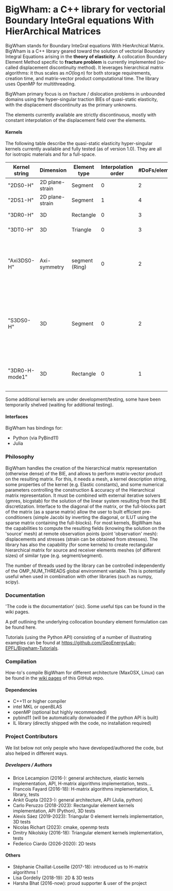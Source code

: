
# BigWham: a C++ library for vectorial Boundary InteGral equations With HierArchical Matrices 

BigWham stands for Boundary InteGral equations With HierArchical Matrix. BigWham is a C++ library geared toward the solution of vectorial Boundary Integral Equations arising in the **theory of elasticity**. 
A collocation Boundary Element Method specific to **fracture problem** is currently implemented (so-called displacement discontinuity method).
It leverages hierarchical matrix algorithms: it thus scales as $n O(\log n)$ for both storage requirements, creation time, and matrix-vector product computational time.
The library uses OpenMP for multithreading. 

BigWham primary focus is on fracture / dislocation problems in unbounded domains using the hyper-singular traction BIEs of quasi-static elasticity, with the displacement discontinuity as the primary unknowns.

The elements currently available are strictly discontinuous, mostly with constant interpolation of the displacement field over the elements.

#### Kernels 


The following table describe the quasi-static elasticity hyper-singular kernels currently available and fully tested (as of version 1.0). 
They are all for isotropic materials and for a full-space. 

| Kernel string | Dimension | Element type |  Interpolation order |  #DoFs/element | Kernel type |
| --- | --- | --- | --- | --- | ---|
| "2DS0-H"      |  2D plane-strain  | Segment       | 0 | 2 | Traction hypersingular |  
| "2DS1-H"    |  2D plane-strain | Segment | 1 | 4| Traction hypersingular |  
| "3DR0-H"    |  3D |  Rectangle | 0 | 3 | Traction hypersingular |  
| "3DT0-H"    |  3D |  Triangle | 0 | 3 | Traction hypersingular |  
| "Axi3DS0-H"    |  Axi-symmetry |  segment (Ring) | 0 | 2 |Traction hypersingular, unidirectional shear & tensile displacement discontinuity for a flat crack (uncoupled) |  
| "S3DS0-H"   |  3D | Segment | 0 | 2 |  A simplified 3D Traction hypersingular kernel for constant height blade-like fracture (Wu & Olson, IJF (2015) approximation)
| "3DR0-H-mode1"    |  3D |  Rectangle | 0 | 1 | Traction hypersingular, opening component only (mode 1) |  

Some additional kernels are under development/testing, some have been temporarily shelved (waiting for additional testing).

#### Interfaces
BigWham has bindings for:
- Python (via PyBind11)
- Julia

### Philosophy

BigWham handles the creation of the hierarchical matrix representation (otherwise dense) of the BIE, and allows to perform matrix-vector product on the resulting matrix. 
For this, it needs a mesh, a kernel description string, some properties of the kernel (e.g. Elastic constants), and some numerical parameters controlling the construction & accuracy of the Hierarchical matrix representation.
It must be combined with external iterative solvers (gmres, bicgstab) for the solution of the linear system resulting from the BIE discretization. 
Interface to the diagonal of the matrix, or the full-blocks part of the matrix (as a sparse matrix) allow the user to built efficient pre-conditioners (simple Jacobi by inverting the diagonal, or ILUT using the sparse matrix containing the full-blocks). 
For most kernels, BigWham has the capabilities to compute the resulting fields (knowing the solution on the 'source' mesh)
at remote observation points (point 'observation' mesh): displacements and stresses (strain can be obtained from stresses).
The library has also the capability (for some kernels) to create rectangular hierarchical matrix for  source and receiver elements meshes (of different sizes) of similar type (e.g. segment/segment).

The number of threads used by the library can be controlled independently of the OMP_NUM_THREADS global environment variable. This is potentially useful when used in combination with other libraries (such as numpy, scipy).

### Documentation

'The code is the documentation' (sic). Some useful tips can be found in the wiki pages. 

A pdf outlining the underlying collocation boundary element formulation can be found here.  

Tutorials (using the Python API) consisting of a number of illustrating examples can be found at https://github.com/GeoEnergyLab-EPFL/Bigwham-Tutorials.

### Compilation
How-to's compile BigWham for different architecture (MaxOSX, Linux) can be found in the [wiki pages](https://github.com/GeoEnergyLab-EPFL/BigWham/wiki) of this GitHub repo. 

#### Dependencies
- C++11 or higher compiler 
- intel MKL or openBLAS
- openMP (optional but highly recommended) 
- pybind11 (will be automatically donwloaded if the python API is built)
- IL library (directly shipped with the code, no installation required)

### Project Contributors

We list below not only people who have developed/authored the code, but also helped in different ways.

##### Developers / Authors
- Brice Lecampion (2016-): general architecture, elastic kernels implementation, API, H-matrix algorithms implementation, tests...
- Francois Fayard (2016-18): H-matrix algorithms implementation, IL library, tests
- Ankit Gupta (2023-): general architecture, API (Julia, python)
- Carlo Peruzzo (2018-2023): Rectangular element kernels implementation, API (Python), 3D tests
- Alexis Sáez (2019-2023): Triangular 0 element kernels implementation, 3D tests  
- Nicolas Richart (2023): cmake, openmp tests
- Dmitry Nikolskiy (2016-18): Triangular element kernels implementation, tests
- Federico Ciardo (2026-2020): 2D tests

#### Others
- Stéphanie Chaillat-Loseille (2017-18): introduced us to H-matrix algorithms !
- Lisa Gordeliy (2018-19): 2D & 3D tests
- Harsha Bhat (2016-now): proud supporter & user of the project 